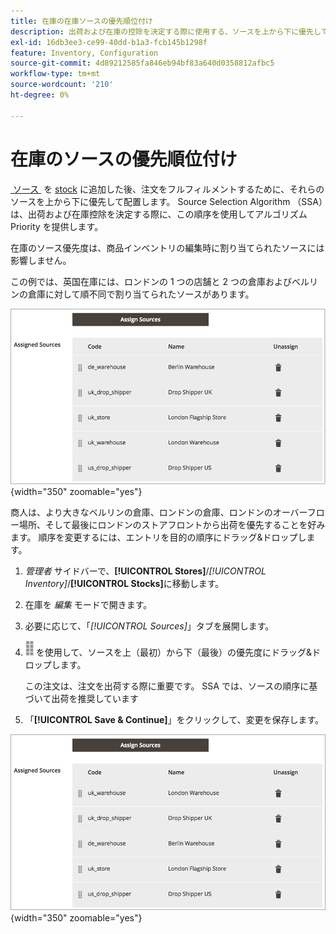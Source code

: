 ```yaml
---
title: 在庫の在庫ソースの優先順位付け
description: 出荷および在庫の控除を決定する際に使用する、ソースを上から下に優先して並べ替える方法を説明します。
exl-id: 16db3ee3-ce99-40dd-b1a3-fcb145b1298f
feature: Inventory, Configuration
source-git-commit: 4d89212585fa846eb94bf83a640d0358812afbc5
workflow-type: tm+mt
source-wordcount: '210'
ht-degree: 0%

---
```


# 在庫のソースの優先順位付け

[&#x200B; ソース &#x200B;](sources-manage.md) を [stock](stocks-manage.md) に追加した後、注文をフルフィルメントするために、それらのソースを上から下に優先して配置します。 Source Selection Algorithm （SSA）は、出荷および在庫控除を決定する際に、この順序を使用してアルゴリズム Priority を提供します。

在庫のソース優先度は、商品インベントリの編集時に割り当てられたソースには影響しません。

この例では、英国在庫には、ロンドンの 1 つの店舗と 2 つの倉庫およびベルリンの倉庫に対して順不同で割り当てられたソースがあります。

![&#x200B; 優先順位付けの前のSourceの順序 &#x200B;](assets/inventory-priority-before.png){width="350" zoomable="yes"}

商人は、より大きなベルリンの倉庫、ロンドンの倉庫、ロンドンのオーバーフロー場所、そして最後にロンドンのストアフロントから出荷を優先することを好みます。 順序を変更するには、エントリを目的の順序にドラッグ&amp;ドロップします。

1. _管理者_ サイドバーで、**[!UICONTROL Stores]**/_[!UICONTROL Inventory]_/**[!UICONTROL Stocks]**&#x200B;に移動します。

1. 在庫を _編集_ モードで開きます。

1. 必要に応じて、「_[!UICONTROL Sources]_」タブを展開します。

1. ![&#x200B; 並べ替えアイコン &#x200B;](assets/icon-sort.png) を使用して、ソースを上（最初）から下（最後）の優先度にドラッグ&amp;ドロップします。

   この注文は、注文を出荷する際に重要です。 SSA では、ソースの順序に基づいて出荷を推奨しています

1. 「**[!UICONTROL Save & Continue]**」をクリックして、変更を保存します。

![&#x200B; 優先順位付け後のSourceの順序 &#x200B;](assets/inventory-stock-priority-after.png){width="350" zoomable="yes"}
